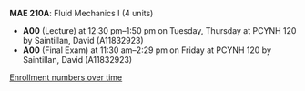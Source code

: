 **MAE 210A**: Fluid Mechanics I (4 units)

- **A00** (Lecture) at 12:30 pm–1:50 pm on Tuesday, Thursday at PCYNH 120 by Saintillan, David (A11832923)
- **A00** (Final Exam) at 11:30 am–2:29 pm on Friday at PCYNH 120 by Saintillan, David (A11832923)

[Enrollment numbers over time](./MAE210A.tsv)

